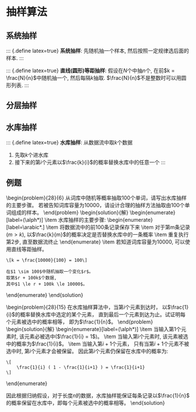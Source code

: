 # 抽样算法

## 系统抽样

::: {.define latex=true}
**系统抽样**: 先随机抽一个样本, 然后按照一定规律选后面的样本.
:::

::: {.define latex=true}
**直线(圆形)等距抽样**:
假设在$N$个中抽$n$个,
在前$k = \frac{N}{n}$中随机抽一个,
然后每隔$k$抽取.
$\frac{N}{n}$不是整数时可以用圆形列表.
:::

## 分层抽样

## 水库抽样

::: {.define latex=true}
**水库抽样**: 从数据流中取$k$个数据

1. 先取$k$个进水库
2. 接下来的第$i$个元素以$\frac{k}{i}$的概率替换水库中的任意一个
:::

## 例题

\begin{problem}{28}{6}
从词库中随机等概率抽取100个单词，请写出水库抽样的主要步骤。
若被告知词库容量为10000，请设计合理的抽样方法抽取由100个单词组成的样本。
\end{problem}
\begin{solution}{解}
\begin{enumerate}[label=(\alph*)]
\item
    水库抽样的主要步骤:
    \begin{enumerate}[label=\arabic*.]
        \item 将数据流中的前100条记录保存下来
        \item 对于第m条记录 ($m > k$),
              以$\frac{k}{m}$的概率决定是否替换水库中的一条概率
        \item 重复执行第2步, 直至数据流终止
    \end{enumerate}
\item
    若知道词库容量为10000, 可以使用直线等距抽样。

    \[k = \frac{10000}{100} = 100\]

    在$1 \sim 100$中随机抽取一个变化$r$。
    取第$r + 100k$个数据,
    其中$1 \le r + 100k \le 10000$。
\end{enumerate}
\end{solution}

\begin{problem}{28}{15}
在水库抽样算法中，当第$i$个元素到达时，
以$\frac{1}{i}$的概率替换水库中选定的某个元素，
直到最后一个元素到达为止。试证明每个元素被选中的概率相等，
即为$\frac{1}{n}$。
\end{problem}
\begin{solution}{解}
\begin{enumerate}[label=(\alph*)]
\item
    当输入第1个元素时, 该元素必被选中($\frac{1}{i} = 1$)。
\item
    当输入第i个元素时, 该元素被选中的概率为$\frac{1}{i}$。
\item
    当输入第$i+1$个元素，
    只有当第$i+1$个元素不被选中时,
    第$i$个元素才会被保留。
    因此第$i$个元素仍保留在水库中的概率为:

    \[
        \frac{1}{i} ( 1 - \frac{1}{i+1} ) = \frac{1}{i+1}
    \]
\end{enumerate}

因此根据归纳假设，对于长度$n$的数据，水库抽样能保证每条记录以$\frac{1}{n}$
的概率保留在水库中，即每个元素被选中的概率相等。
\end{solution}